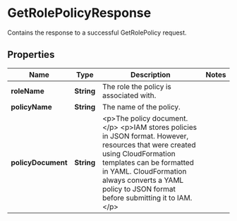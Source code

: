 

# GetRolePolicyResponse

Contains the response to a successful <a>GetRolePolicy</a> request. 

## Properties

| Name | Type | Description | Notes |
|------------ | ------------- | ------------- | -------------|
|**roleName** | **String** | The role the policy is associated with. |  |
|**policyName** | **String** | The name of the policy. |  |
|**policyDocument** | **String** | &lt;p&gt;The policy document.&lt;/p&gt; &lt;p&gt;IAM stores policies in JSON format. However, resources that were created using CloudFormation templates can be formatted in YAML. CloudFormation always converts a YAML policy to JSON format before submitting it to IAM.&lt;/p&gt; |  |



